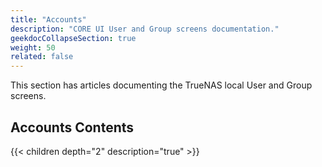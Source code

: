 ```yaml
---
title: "Accounts"
description: "CORE UI User and Group screens documentation."
geekdocCollapseSection: true
weight: 50
related: false
---
```


This section has articles documenting the TrueNAS local User and Group screens.

<div class="noprint">

## Accounts Contents

{{< children depth="2" description="true" >}}

</div>
